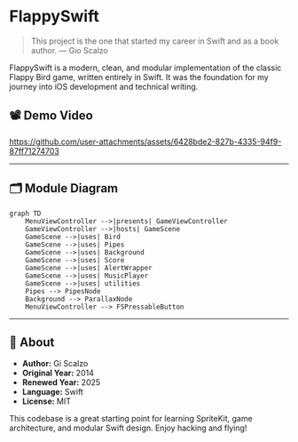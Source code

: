 # FlappySwift

> This project is the one that started my career in Swift and as a book author. — Gio Scalzo

FlappySwift is a modern, clean, and modular implementation of the classic Flappy Bird game, written entirely in Swift. It was the foundation for my journey into iOS development and technical writing.

## 📽️ Demo Video

https://github.com/user-attachments/assets/6428bde2-827b-4335-94f9-87ff71274703


---

## 🗂️ Module Diagram

```mermaid
graph TD
    MenuViewController -->|presents| GameViewController
    GameViewController -->|hosts| GameScene
    GameScene -->|uses| Bird
    GameScene -->|uses| Pipes
    GameScene -->|uses| Background
    GameScene -->|uses| Score
    GameScene -->|uses| AlertWrapper
    GameScene -->|uses| MusicPlayer
    GameScene -->|uses| utilities
    Pipes --> PipesNode
    Background --> ParallaxNode
    MenuViewController --> FSPressableButton
```

---

## 📝 About

- **Author:** Gi Scalzo
- **Original Year:** 2014
- **Renewed Year:** 2025
- **Language:** Swift
- **License:** MIT

This codebase is a great starting point for learning SpriteKit, game architecture, and modular Swift design. Enjoy hacking and flying! 
